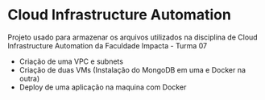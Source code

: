 # Cloud Infrastructure Automation

Projeto usado para armazenar os arquivos utilizados na disciplina de Cloud Infrastructure Automation da Faculdade Impacta - Turma 07

- Criação de uma VPC e subnets
- Criação de duas VMs (Instalação do MongoDB em uma e Docker na outra)
- Deploy de uma aplicação na maquina com Docker
